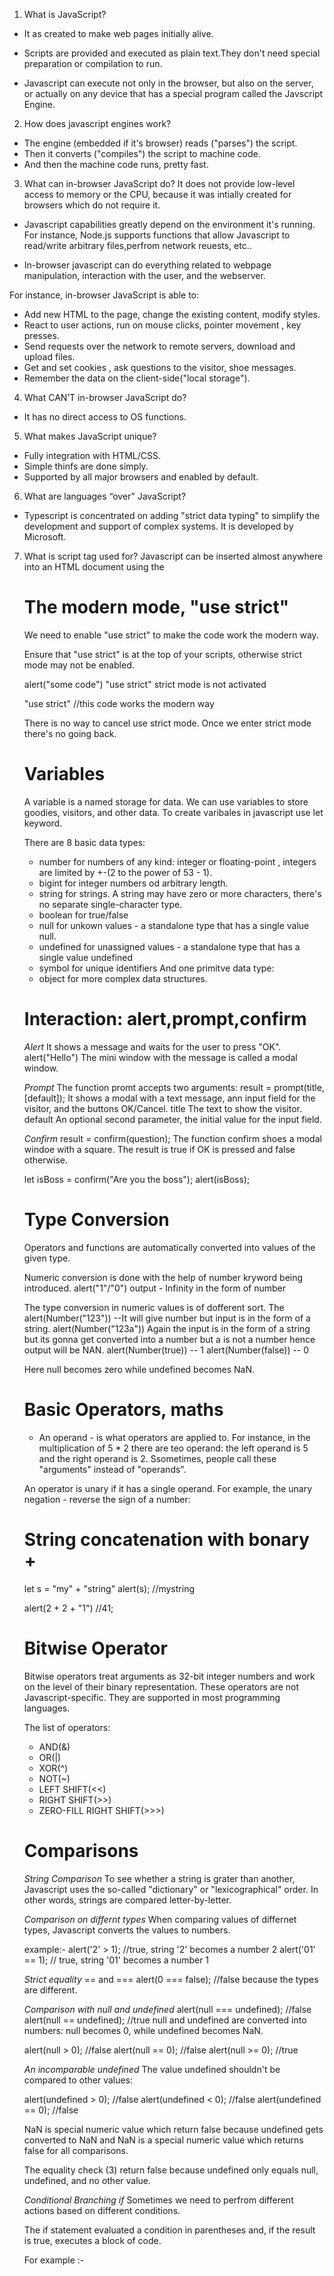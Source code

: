 1. What is JavaScript?

- It as created to make web pages initially alive.

- Scripts are provided and executed as plain text.They don't need special preparation or compilation to run.

- Javascript can execute not only in the browser, but also on the server, or actually on any device that has a special program called the Javscript Engine.

2. How does javascript engines work?

- The engine (embedded if it's browser) reads ("parses") the script.
- Then it converts ("compiles") the script to machine code.
- And then the machine code runs, pretty fast.

3. What can in-browser JavaScript do?
   It does not provide low-level access to memory or the CPU, because it was intially created for browsers which do not require it.

- Javascript capabilities greatly depend on the environment it's running. For instance, Node.js supports functions that allow Javascript to read/write arbitrary files,perfrom network reuests, etc..

- In-browser javascript can do everything related to webpage manipulation, interaction with the user, and the webserver.

For instance, in-browser JavaScript is able to:

- Add new HTML to the page, change the existing content, modify styles.
- React to user actions, run on mouse clicks, pointer movement , key presses.
- Send requests over the network to remote servers, download and upload files.
- Get and set cookies , ask questions to the visitor, shoe messages.
- Remember the data on the client-side("local storage").

4. What CAN’T in-browser JavaScript do?

- It has no direct access to OS functions.

5. What makes JavaScript unique?

- Fully integration with HTML/CSS.
- Simple thinfs are done simply.
- Supported by all major browsers and enabled by default.

6. What are languages “over” JavaScript?

- Typescript is concentrated on adding "strict data typing" to simplify the development and support of complex systems. It is developed by Microsoft.

7.  What is script tag used for?
    Javascript can be inserted almost anywhere into an HTML document using the <script> tag.
    The script tag has few attributes that are rarely used nowadays but can still be founf in old code:
    The type attribute <script type=...>
    The old HTML 4 required a script to have a type. Usually it was type="text/javascript".

        The language attribute <script language=...>
        It is used to show the language of the script that is being passed.

# External Scripts

We need to gove path of the script folder where we have made the script file.
<srcipt src="/path/to/script.js">

Here /path/to/script.js is an absolute path to the script from the site root. One can also provode a relative path from the current page.

We can give a full URL as well.

<script src="https://cdnjs.cloudflare.com/ajax/libs/lodash.js/4.17.11/lodash.js"> 

To attach several scripts we can use multiple script tags.

If src is set the script content is ignored
<script src="file.js">
alert(1) //Content is ignored,because src is set.
</script>

# The modern mode, "use strict"

We need to enable "use strict" to make the code work the modern way.

Ensure that "use strict" is at the top of your scripts, otherwise strict mode may not be enabled.

alert("some code")
"use strict"
strict mode is not activated

"use strict"
//this code works the modern way

There is no way to cancel use strict mode.
Once we enter strict mode there's no going back.

# Variables

A variable is a named storage for data. We can use variables to store goodies, visitors, and other data.
To create varibales in javascript use let keyword.

There are 8 basic data types:

- number for numbers of any kind: integer or floating-point , integers are limited by +-(2 to the power of 53 - 1).
- bigint for integer numbers od arbitrary length.
- string for strings. A string may have zero or more characters, there's no separate single-character type.
- boolean for true/false
- null for unkown values - a standalone type that has a single value null.
- undefined for unassigned values - a standalone type that has a single value undefined
- symbol for unique identifiers
  And one primitve data type:
- object for more complex data structures.

# Interaction: alert,prompt,confirm

_Alert_
It shows a message and waits for the user to press "OK".
alert("Hello")
The mini window with the message is called a modal window.

_Prompt_
The function promt accepts two arguments:
result = prompt(title,[default]);
It shows a modal with a text message, ann input field for the visitor, and the buttons OK/Cancel.
title
The text to show the visitor.
default
An optional second parameter, the initial value for the input field.

_Confirm_
result = confirm(question);
The function confirm shoes a modal windoe with a square.
The result is true if OK is pressed and false otherwise.

let isBoss = confirm("Are you the boss");
alert(isBoss);

# Type Conversion

Operators and functions are automatically converted into values of the given type.

Numeric conversion is done with the help of number kryword being introduced.
alert("1"/"0")
output - Infinity in the form of number

The type conversion in numeric values is of dofferent sort.
The alert(Number("123")) --It will give number but input is in the form of a string.
alert(Number("123a")) Again the input is in the form of a string but its gonna get converted into a number but a is not a number hence output will be NAN.
alert(Number(true)) -- 1
alert(Number(false)) -- 0

Here null becomes zero while undefined becomes NaN.

# Basic Operators, maths

- An operand - is what operators are applied to. For instance, in the multiplication of 5 \* 2 there are teo operand: the left operand is 5 and the right operand is 2. Ssometimes, people call these "arguments" instead of "operands".

An operator is unary if it has a single operand. For example, the unary negation - reverse the sign of a number:

# String concatenation with bonary +
let s = "my" + "string"
alert(s); //mystring

alert(2 + 2 + "1") //41;

# Bitwise Operator
Bitwise operators treat arguments as 32-bit integer numbers and work on the level of their binary representation.
These operators are not Javascript-specific. They are supported in most programming languages.

The list of operators:
- AND(&)
- OR(|)
- XOR(^)
- NOT(~)
- LEFT SHIFT(<<)
- RIGHT SHIFT(>>)
- ZERO-FILL RIGHT SHIFT(>>>)

# Comparisons
*String Comparison*
To see whether a string is grater than another, Javascript uses the so-called "dictionary" or "lexicographical" order.
In other words, strings are compared letter-by-letter.

*Comparison on differnt types*
When comparing values of differnet types, Javascript converts the values to numbers.

example:-
alert('2' > 1); //true, string '2' becomes a number 2
alert('01' == 1); // true, string '01' becomes a number 1

*Strict equality*
== and ===
alert(0 === false); //false because the types are different.

*Comparison with null and undefined*
alert(null === undefined); //false
alert(null == undefined); //true
null and undefined are converted into numbers: null becomes 0, while undefined becomes NaN.

alert(null > 0); //false
alert(null == 0); //false
alert(null >= 0); //true

*An incomparable undefined*
The value undefined shouldn't be compared to other values:

alert(undefined > 0); //false
alert(undefined < 0); //false
alert(undefined == 0); //false

NaN is special numeric value which return false because undefined gets converted to NaN and NaN is a special numeric value which returns false for all comparisons.

The equality check (3) return false because undefined only equals null, undefined, and no other value.

*Conditional Branching if*
Sometimes we need to perfrom different actions based on different conditions.

The if statement evaluated a condition in parentheses and, if the result is true, executes a block of code.

For example :-
